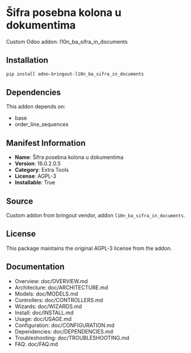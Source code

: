 # Šifra posebna kolona u dokumentima

Custom Odoo addon: l10n_ba_sifra_in_documents

## Installation

```bash
pip install odoo-bringout-l10n_ba_sifra_in_documents
```

## Dependencies

This addon depends on:
- base
- order_line_sequences

## Manifest Information

- **Name**: Šifra posebna kolona u dokumentima
- **Version**: 16.0.2.0.5
- **Category**: Extra Tools
- **License**: AGPL-3
- **Installable**: True

## Source

Custom addon from bringout vendor, addon `l10n_ba_sifra_in_documents`.

## License

This package maintains the original AGPL-3 license from the addon.

## Documentation

- Overview: doc/OVERVIEW.md
- Architecture: doc/ARCHITECTURE.md
- Models: doc/MODELS.md
- Controllers: doc/CONTROLLERS.md
- Wizards: doc/WIZARDS.md
- Install: doc/INSTALL.md
- Usage: doc/USAGE.md
- Configuration: doc/CONFIGURATION.md
- Dependencies: doc/DEPENDENCIES.md
- Troubleshooting: doc/TROUBLESHOOTING.md
- FAQ: doc/FAQ.md

